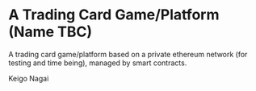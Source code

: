 # A Trading Card Game/Platform (Name TBC)
A trading card game/platform based on a private ethereum network (for testing and time being), managed by smart contracts.

Keigo Nagai